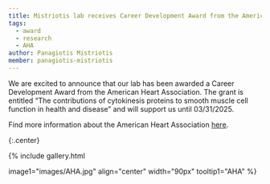 ```yaml
---
title: Mistriotis lab receives Career Development Award from the American Heart Association
tags:
  - award
  - research
  - AHA
author: Panagiotis Mistriotis
member: panagiotis-mistriotis
---
```


We are excited to announce that our lab has been awarded a Career Development Award from the American Heart Association. 
The grant is entitled “The contributions of cytokinesis proteins to smooth muscle cell function in health and disease” and will support us until 03/31/2025.  

Find more information about the American Heart Association [here](https://www.heart.org/).

{:.center}


{%
  include gallery.html

  image1="images/AHA.jpg"
  align="center"
  width="90px"
  tooltip1="AHA"
%}
